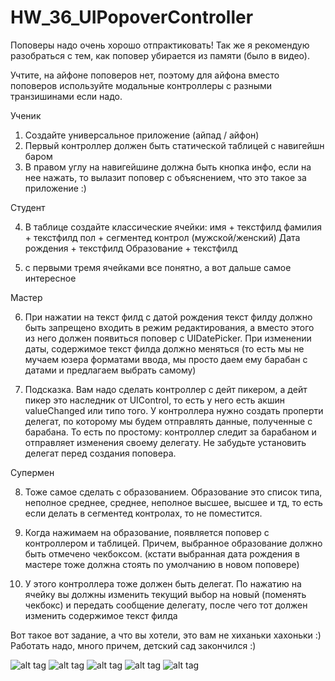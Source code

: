 # HW_36_UIPopoverController


Поповеры надо очень хорошо отпрактиковать! Так же я рекомендую разобраться с тем, как поповер убирается из памяти (было в видео).

Учтите, на айфоне поповеров нет, поэтому для айфона вместо поповеров используйте модальные контроллеры с разными транзишинами если надо.

Ученик

1. Создайте универсальное приложение (айпад / айфон)
2. Первый контроллер должен быть статической таблицей с навигейшн баром
3. В правом углу на навигейшине должна быть кнопка инфо, если на нее нажать, то вылазит поповер с объяснением, что это такое за приложение :)

Студент

4. В таблице создайте классические ячейки:
имя + текстфилд
фамилия + текстфилд
пол + сегментед контрол (мужской/женский)
Дата рождения + текстфилд
Образование + текстфилд

5. с первыми тремя ячейками все понятно, а вот дальше самое интересное

Мастер

6. При нажатии на текст филд с датой рождения текст филду должно быть запрещено входить в режим редактирования, а вместо этого из него должен появиться поповер с UIDatePicker. При изменении даты, содержимое текст филда должно меняться (то есть мы не мучаем юзера форматами ввода, мы просто даем ему барабан с датами и предлагаем выбрать самому)

7. Подсказка. Вам надо сделать контроллер с дейт пикером, а дейт пикер это наследник от UIControl, то есть у него есть акшин valueChanged или типо того. У контроллера нужно создать проперти делегат, по которому мы будем отправлять данные, полученные с барабана. То есть по простому: контроллер следит за барабаном и отправляет изменения своему делегату. Не забудьте установить делегат перед создания поповера.

Супермен

8. Тоже самое сделать с образованием. Образование это список типа, неполное среднее, среднее, неполное высшее, высшее и тд, то есть если делать в сегментед контролах, то не поместится.

9. Когда нажимаем на образование, появляется поповер с контроллером и таблицей. Причем, выбранное образование должно быть отмечено чекбоксом. (кстати выбранная дата рождения в мастере тоже должна стоять по умолчанию в новом поповере)

10. У этого контроллера тоже должен быть делегат. По нажатию на ячейку вы должны изменить текущий выбор на новый (поменять чекбокс) и передать сообщение делегату, после чего тот должен изменить содержимое текст филда 

Вот такое вот задание, а что вы хотели, это вам не хиханьки хахоньки :) Работать надо, много причем, детский сад закончился :)

![alt tag](https://pp.vk.me/c622222/v622222080/464ca/Y85iyjOt3EY.jpg)
![alt tag](https://pp.vk.me/c622222/v622222080/464b2/scrypNNHR_c.jpg)
![alt tag](https://pp.vk.me/c622222/v622222080/464ba/cI6JiujcSG8.jpg)
![alt tag](https://pp.vk.me/c622222/v622222080/464c2/xTM1zf2G8sQ.jpg)
![alt tag](https://pp.vk.me/c622222/v622222080/464aa/cz0Uj0mHv7I.jpg)
